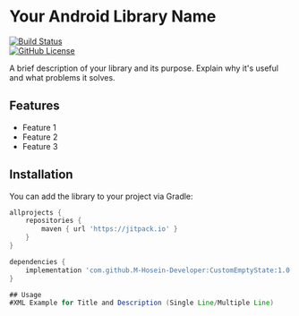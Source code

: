 # Your Android Library Name

[![Build Status](https://travis-ci.org/yourusername/your-repository.svg?branch=main)](https://travis-ci.org/yourusername/your-repository)  
[![GitHub License](https://img.shields.io/github/license/yourusername/your-repository)](https://opensource.org/licenses/MIT)  

A brief description of your library and its purpose. Explain why it's useful and what problems it solves.

## Features
- Feature 1
- Feature 2
- Feature 3

## Installation
You can add the library to your project via Gradle:
```gradle
allprojects {
    repositories {
        maven { url 'https://jitpack.io' }
    }
}

dependencies {
    implementation 'com.github.M-Hosein-Developer:CustomEmptyState:1.0.3'
}

## Usage
#XML Example for Title and Description (Single Line/Multiple Line)
